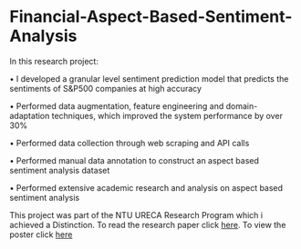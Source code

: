 # Financial-Aspect-Based-Sentiment-Analysis


In this research project:

• I developed a granular level sentiment prediction model that predicts the sentiments of S&P500 companies at high accuracy

• Performed data augmentation, feature engineering and domain-adaptation techniques, which improved the system performance by over 30%

• Performed data collection through web scraping and API calls

• Performed manual data annotation to construct an aspect based sentiment analysis dataset

• Performed extensive academic research and analysis on aspect based sentiment analysis

This project was part of the NTU URECA Research Program which i achieved a Distinction. To read the research paper click [here](https://github.com/chingfhen/Financial-Aspect-Based-Sentiment-Analysis/blob/main/URECA_Final_Research_Paper.pdf). To view the poster click [here](https://github.com/chingfhen/Financial-Aspect-Based-Sentiment-Analysis/blob/main/Poster%20-%20Explicit%20Financial%20Sentiment%20Analysis.pdf)
